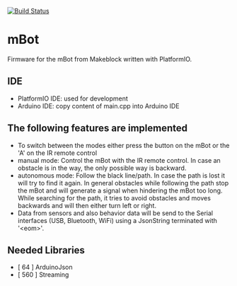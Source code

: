 [![Build Status](https://travis-ci.org/jipp/mBot.svg?branch=master)](https://travis-ci.org/jipp/mBot)

# mBot
Firmware for the mBot from Makeblock written with PlatformIO.

## IDE
* PlatformIO IDE: used for development
* Arduino IDE: copy content of main.cpp into Arduino IDE

## The following features are implemented
* To switch between the modes either press the button on the mBot or the 'A' on the IR remote control
* manual mode: Control the mBot with the IR remote control. In case an obstacle is in the way, the only possible way is backward.
* autonomous mode: Follow the black line/path. In case the path is lost it will try to find it again. In general obstacles while following the path stop the mBot and will generate a signal when hindering the mBot too long. While searching for the path, it tries to avoid obstacles and moves backwards and will then either turn left or right.
* Data from sensors and also behavior data will be send to the Serial interfaces (USB, Bluetooth, WiFi) using a JsonString terminated with '\<eom\>'.

## Needed Libraries
* [  64 ] ArduinoJson
* [ 560 ] Streaming
